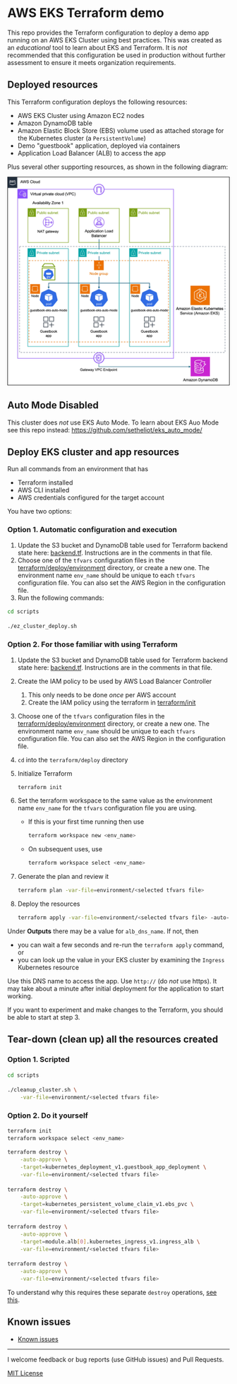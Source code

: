 # AWS EKS Terraform demo

This repo provides the Terraform configuration to deploy a demo app running on an AWS EKS Cluster using best practices. This was created as an _educational_ tool to learn about EKS and Terraform. It is _not_ recommended that this configuration be used in production without further assessment to ensure it meets organization requirements.

## Deployed resources

This Terraform configuration deploys the following resources:
* AWS EKS Cluster using Amazon EC2 nodes
* Amazon DynamoDB table
* Amazon Elastic Block Store (EBS) volume used as attached storage for the Kubernetes cluster (a `PersistentVolume`)
* Demo "guestbook" application, deployed via containers
* Application Load Balancer (ALB) to access the app

Plus several other supporting resources, as shown in the following diagram:

![architecture](images/architecture.jpg)

## Auto Mode Disabled
This cluster does _not_ use EKS Auto Mode. To learn about EKS Auo Mode see this repo instead: https://github.com/setheliot/eks_auto_mode/

## Deploy EKS cluster and app resources

Run all commands from an environment that has
* Terraform installed
* AWS CLI installed
* AWS credentials configured for the target account

You have two options:

### Option 1. Automatic configuration and execution

1. Update the S3 bucket and DynamoDB table used for Terraform backend state here: [backend.tf](terraform/deploy/backend.tf). Instructions are in the comments in that file.
1. Choose one of the `tfvars` configuration files in the [terraform/deploy/environment](terraform/deploy/environment) directory, or create a new one. The environment name `env_name` should be unique to each `tfvars` configuration file. You can also set the AWS Region in the configuration file.
1. Run the following commands:
```bash
cd scripts

./ez_cluster_deploy.sh
```


### Option 2. For those familiar with using Terraform
1. Update the S3 bucket and DynamoDB table used for Terraform backend state here: [backend.tf](terraform/deploy/backend.tf). Instructions are in the comments in that file.
1. Create the IAM policy to be used by AWS Load Balancer Controller
    1. This only needs to be done _once_ per AWS account
    2. Create the IAM policy using the terraform in [terraform/init](terraform/init)
1. Choose one of the `tfvars` configuration files in the [terraform/deploy/environment](terraform/deploy/environment) directory, or create a new one. The environment name `env_name` should be unique to each `tfvars` configuration file. You can also set the AWS Region in the configuration file.
1. `cd` into the `terraform/deploy` directory
1. Initialize Terraform
    ```bash
    terraform init
    ```

1. Set the terraform workspace to the same value as the environment name `env_name` for the `tfvars` configuration file you are using.
   * If this is your first time running then use 
     ```bash
     terraform workspace new <env_name>
     ```
   * On subsequent uses, use
     ```bash
     terraform workspace select <env_name>
     ```
1. Generate the plan and review it
   ```bash
   terraform plan -var-file=environment/<selected tfvars file>
   ```

1. Deploy the resources
   ```bash
   terraform apply -var-file=environment/<selected tfvars file> -auto-approve
   ```

Under **Outputs** there may be a value for `alb_dns_name`. If not, then 
* you can wait a few seconds and re-run the `terraform apply` command, or
* you can look up the value in your EKS cluster by examining the `Ingress` Kubernetes resource

Use this DNS name to access the app.  Use `http://` (do _not_ use https). It may take about a minute after initial deployment for the application to start working.

If you want to experiment and make changes to the Terraform, you should be able to start at step 3.

## Tear-down (clean up) all the resources created

### Option 1. Scripted

```bash
cd scripts

./cleanup_cluster.sh \
    -var-file=environment/<selected tfvars file>
```

### Option 2. Do it yourself

```bash
terraform init
terraform workspace select <env_name>
```

```bash
terraform destroy \
    -auto-approve \
    -target=kubernetes_deployment_v1.guestbook_app_deployment \
    -var-file=environment/<selected tfvars file>

terraform destroy \
    -auto-approve \
    -target=kubernetes_persistent_volume_claim_v1.ebs_pvc \
    -var-file=environment/<selected tfvars file>

terraform destroy \
    -auto-approve \
    -target=module.alb[0].kubernetes_ingress_v1.ingress_alb \
    -var-file=environment/<selected tfvars file>

terraform destroy \
    -auto-approve \
    -var-file=environment/<selected tfvars file>
```

To understand why this requires these separate `destroy` operations, [see this](docs/cleanup.md#tear-down-clean-up-all-the-resources-created). 

## Known issues
* [Known issues](docs/known_issues.md)
---
I welcome feedback or bug reports (use GitHub issues) and Pull Requests.

[MIT License](LICENSE)
